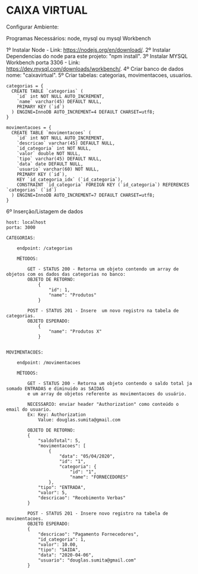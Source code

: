 # CAIXA VIRTUAL #

Configurar Ambiente:

Programas Necessários: node, mysql ou mysql Workbench

1º Instalar Node - Link: https://nodejs.org/en/download/.
2º Instalar Dependencias do node para este projeto: "npm install".
3º Instalar MYSQL Workbench porta 3306 - Link: https://dev.mysql.com/downloads/workbench/.
4º Criar banco de dados nome: "caixavirtual".
5º Criar tabelas: categorias, movimentacoes, usuarios.
   
    categorias = {
      CREATE TABLE `categorias` (
        `id` int NOT NULL AUTO_INCREMENT,
        `name` varchar(45) DEFAULT NULL,
        PRIMARY KEY (`id`)
      ) ENGINE=InnoDB AUTO_INCREMENT=4 DEFAULT CHARSET=utf8;
    }
    
    movimentacoes = {
      CREATE TABLE `movimentacoes` (
        `id` int NOT NULL AUTO_INCREMENT,
        `descricao` varchar(45) DEFAULT NULL,
        `id_categoria` int NOT NULL,
        `valor` double NOT NULL,
        `tipo` varchar(45) DEFAULT NULL,
        `data` date DEFAULT NULL,
        `usuario` varchar(60) NOT NULL,
        PRIMARY KEY (`id`),
        KEY `id_categoria_idx` (`id_categoria`),
        CONSTRAINT `id_categoria` FOREIGN KEY (`id_categoria`) REFERENCES `categorias` (`id`)
      ) ENGINE=InnoDB AUTO_INCREMENT=7 DEFAULT CHARSET=utf8;
    }

6º Inserção/Listagem de dados

    host: localhost
    porta: 3000

    CATEGORIAS:
        
        endpoint: /categorias
                
        MÉTODOS:
            
            GET - STATUS 200 - Retorna um objeto contendo um array de objetos com os dados das categorias no banco:
            OBJETO DE RETORNO:   
                {
                    "id": 1,
                    "name": "Produtos"
                }

            POST - STATUS 201 - Insere  um novo registro na tabela de categorias.
            OBJETO ESPERADO:
                {
                    "name": "Produtos X"
                }

    
    MOVIMENTACOES:
        
        endpoint: /movimentacoes
        
        MÉTODOS:
            
            GET - STATUS 200 - Retorna um objeto contendo o saldo total ja somado ENTRADAS e diminuido as SAIDAS 
            e um array de objetos referente as movimentacoes do usuário.
            
            NECESSARIO: enviar header "Authorization" como conteúdo o email do usuario.
            Ex: Key: Authorization
                Value: douglas.sumita@gmail.com
            
            OBJETO DE RETORNO:
            {
                "saldoTotal": 5,
                "movimentacoes": [
                    {
                        "data": "05/04/2020",
                        "id": "1",
                        "categoria": {
                            "id": "1",
                            "name": "FORNECEDORES"
                    },
                "tipo": "ENTRADA",
                "valor": 5,
                "descricao": "Recebimento Verbas"
            }
            
            POST - STATUS 201 - Insere novo registro na tabela de movimentacoes.
            OBJETO ESPERADO:
            {
                "descricao": "Pagamento Fornecedores",
                "id_categoria": 1,
                "valor": 10.00,
                "tipo": "SAIDA",
                "data": "2020-04-06",
                "usuario": "douglas.sumita@gmail.com"
            }

            
